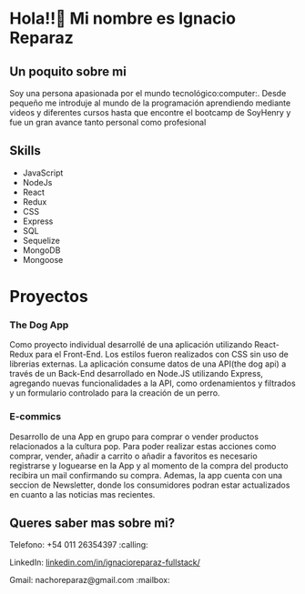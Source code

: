 # Hola!!:wave: Mi nombre es Ignacio Reparaz

## Un poquito sobre mi
<p> Soy una persona apasionada por el mundo tecnológico:computer:. Desde pequeño me introduje al mundo de la programación aprendiendo mediante videos y diferentes cursos hasta que encontre el bootcamp de SoyHenry y fue un gran avance tanto personal como profesional</p>

## Skills
<ul> 
   <li>JavaScript</li>
    <li>NodeJs</li>
    <li>React</li>
    <li>Redux</li>
    <li>CSS</li>
    <li>Express</li>
    <li>SQL</li>
    <li>Sequelize</li>
    <li>MongoDB</li>
    <li>Mongoose</li>
</ul>

# Proyectos
<h3>The Dog App</h3>
<p> 
Como proyecto individual desarrollé de una aplicación utilizando React-Redux para el Front-End. Los estilos fueron realizados con CSS sin uso de librerias externas. La aplicación consume datos de una API(the dog api) a través de un Back-End desarrollado en Node.JS utilizando Express, agregando nuevas funcionalidades a la API, como ordenamientos y filtrados y un formulario controlado para la creación de un perro.</p>


<h3>E-commics</h3>
<p>Desarrollo de una App en grupo para comprar o vender productos relacionados a la cultura pop. Para poder realizar estas acciones como comprar, vender, añadir a carrito o añadir a favoritos es necesario registrarse y loguearse en la App y al momento de la compra del producto recibira un mail confirmando su compra. Ademas, la app cuenta con una seccion de Newsletter, donde los consumidores podran estar actualizados en cuanto a las noticias mas recientes.
</p>

## Queres saber mas sobre mi?
<p>Telefono: +54 011 26354397 :calling:</p>
<p>LinkedIn: <a href='https://www.linkedin.com/in/ignacioreparaz-fullstack/'> linkedin.com/in/ignacioreparaz-fullstack/ </a></p>
<p>Gmail: nachoreparaz@gmail.com :mailbox:</p> 
